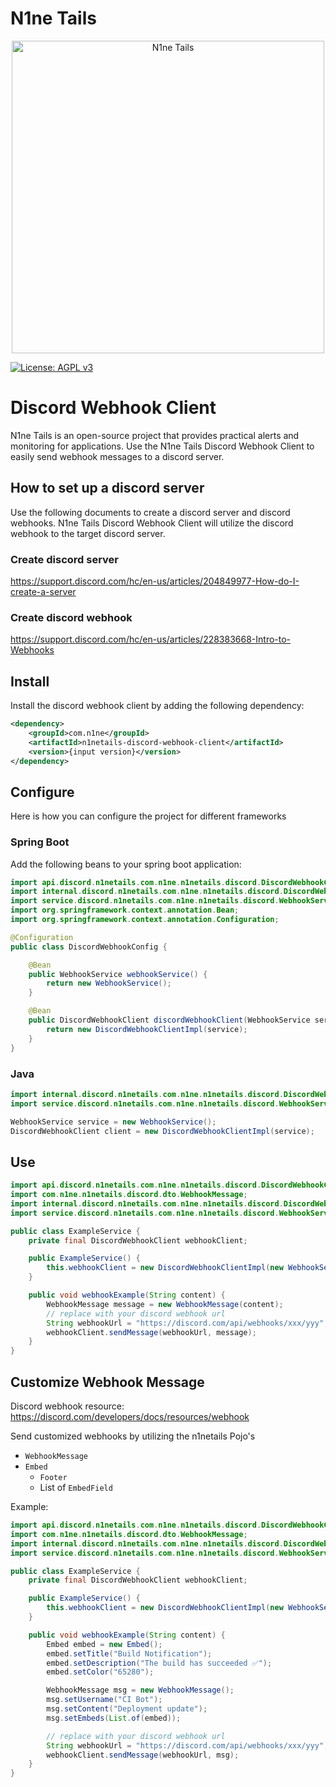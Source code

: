 # N1ne Tails 

<div align="center">
  <img src="https://raw.githubusercontent.com/n1netails/n1netails/refs/heads/main/n1netails_icon_transparent.png" alt="N1ne Tails" width="500" style="display: block; margin: auto;"/>
</div>

[![License: AGPL v3](https://img.shields.io/badge/License-AGPL%20v3-blue.svg)](LICENSE)

# Discord Webhook Client
N1ne Tails is an open-source project that provides practical alerts and monitoring for applications. 
Use the N1ne Tails Discord Webhook Client to easily send webhook messages to a discord server.

## How to set up a discord server
Use the following documents to create a discord server and discord webhooks. N1ne Tails Discord Webhook Client will 
utilize the discord webhook to the target discord server.

### Create discord server
https://support.discord.com/hc/en-us/articles/204849977-How-do-I-create-a-server

### Create discord webhook
https://support.discord.com/hc/en-us/articles/228383668-Intro-to-Webhooks

## Install
Install the discord webhook client by adding the following dependency:
```xml
<dependency>
    <groupId>com.n1ne</groupId>
    <artifactId>n1netails-discord-webhook-client</artifactId>
    <version>{input version}</version>
</dependency>
```

## Configure
Here is how you can configure the project for different frameworks

### Spring Boot
Add the following beans to your spring boot application:

```java
import api.discord.n1netails.com.n1ne.n1netails.discord.DiscordWebhookClient;
import internal.discord.n1netails.com.n1ne.n1netails.discord.DiscordWebhookClientImpl;
import service.discord.n1netails.com.n1ne.n1netails.discord.WebhookService;
import org.springframework.context.annotation.Bean;
import org.springframework.context.annotation.Configuration;

@Configuration
public class DiscordWebhookConfig {

    @Bean
    public WebhookService webhookService() {
        return new WebhookService();
    }

    @Bean
    public DiscordWebhookClient discordWebhookClient(WebhookService service) {
        return new DiscordWebhookClientImpl(service);
    }
}
```

### Java

```java
import internal.discord.n1netails.com.n1ne.n1netails.discord.DiscordWebhookClientImpl;
import service.discord.n1netails.com.n1ne.n1netails.discord.WebhookService;

WebhookService service = new WebhookService();
DiscordWebhookClient client = new DiscordWebhookClientImpl(service);
```

## Use

```java
import api.discord.n1netails.com.n1ne.n1netails.discord.DiscordWebhookClient;
import com.n1ne.n1netails.discord.dto.WebhookMessage;
import internal.discord.n1netails.com.n1ne.n1netails.discord.DiscordWebhookClientImpl;
import service.discord.n1netails.com.n1ne.n1netails.discord.WebhookService;

public class ExampleService {
    private final DiscordWebhookClient webhookClient;

    public ExampleService() {
        this.webhookClient = new DiscordWebhookClientImpl(new WebhookService());
    }

    public void webhookExample(String content) {
        WebhookMessage message = new WebhookMessage(content);
        // replace with your discord webhook url
        String webhookUrl = "https://discord.com/api/webhooks/xxx/yyy";
        webhookClient.sendMessage(webhookUrl, message);
    }
}
```

## Customize Webhook Message
Discord webhook resource:
https://discord.com/developers/docs/resources/webhook

Send customized webhooks by utilizing the n1netails Pojo's 
- `WebhookMessage`
- `Embed`
  - `Footer`
  - List of `EmbedField`

Example:
```java
import api.discord.n1netails.com.n1ne.n1netails.discord.DiscordWebhookClient;
import com.n1ne.n1netails.discord.dto.WebhookMessage;
import internal.discord.n1netails.com.n1ne.n1netails.discord.DiscordWebhookClientImpl;
import service.discord.n1netails.com.n1ne.n1netails.discord.WebhookService;

public class ExampleService {
    private final DiscordWebhookClient webhookClient;

    public ExampleService() {
        this.webhookClient = new DiscordWebhookClientImpl(new WebhookService());
    }

    public void webhookExample(String content) {
        Embed embed = new Embed();
        embed.setTitle("Build Notification");
        embed.setDescription("The build has succeeded ✅");
        embed.setColor("65280");

        WebhookMessage msg = new WebhookMessage();
        msg.setUsername("CI Bot");
        msg.setContent("Deployment update");
        msg.setEmbeds(List.of(embed));

        // replace with your discord webhook url
        String webhookUrl = "https://discord.com/api/webhooks/xxx/yyy";
        webhookClient.sendMessage(webhookUrl, msg);
    }
}
```
